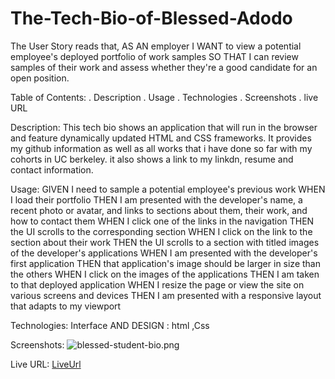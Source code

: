 # The-Tech-Bio-of-Blessed-Adodo
The User Story reads that, AS AN employer I WANT to view a potential employee's deployed portfolio of work samples SO THAT I can review samples of their work and assess whether they're a good candidate for an open position. 

Table of Contents:
. Description
. Usage
. Technologies
. Screenshots
. live URL

Description:
This tech bio shows an application that will run in the browser and feature dynamically updated HTML and CSS frameworks. It provides my github information as well as all works that i have done so far with my cohorts in UC berkeley. it also shows a link to my linkdn, resume and contact information.

Usage:
GIVEN I need to sample a potential employee's previous work
WHEN I load their portfolio
THEN I am presented with the developer's name, a recent photo or avatar, and links to sections about them, their work, and how to contact them
WHEN I click one of the links in the navigation
THEN the UI scrolls to the corresponding section
WHEN I click on the link to the section about their work
THEN the UI scrolls to a section with titled images of the developer's applications
WHEN I am presented with the developer's first application
THEN that application's image should be larger in size than the others
WHEN I click on the images of the applications
THEN I am taken to that deployed application
WHEN I resize the page or view the site on various screens and devices
THEN I am presented with a responsive layout that adapts to my viewport

Technologies:
Interface AND DESIGN : html ,Css

Screenshots: 
![blessed-student-bio.png](https://./assets/images/blessed-tech-bio.png)

Live URL:
[LiveUrl]( https://collzbaba.github.io/The-Tech-Bio-of-Blessed-Adodo/)
